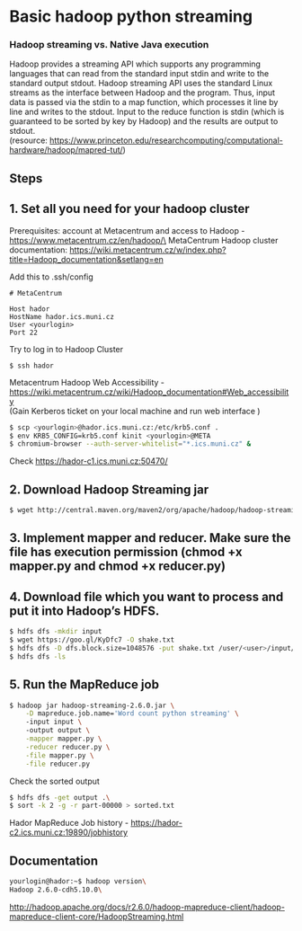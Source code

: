 # Basic hadoop python streaming

### Hadoop streaming vs. Native Java execution
 
Hadoop provides a streaming API which supports any programming languages that can read from the standard input stdin and write to the standard output stdout.
Hadoop streaming API uses the standard Linux streams as the interface between Hadoop and the program. 
Thus, input data is passed via the stdin to a map function, which processes it line by line and writes to the stdout. 
Input to the reduce function is stdin (which is guaranteed to be sorted by key by Hadoop) and the results are output to stdout.\
(resource: https://www.princeton.edu/researchcomputing/computational-hardware/hadoop/mapred-tut/)

## Steps

## 1. Set all you need for your hadoop cluster
Prerequisites: account at Metacentrum and access to Hadoop - https://www.metacentrum.cz/en/hadoop/\
MetaCentrum Hadoop cluster documentation: https://wiki.metacentrum.cz/w/index.php?title=Hadoop_documentation&setlang=en

Add this to .ssh/config
```
# MetaCentrum

Host hador
HostName hador.ics.muni.cz
User <yourlogin>
Port 22
```

Try to log in to Hadoop Cluster
```
$ ssh hador
```

Metacentrum Hadoop Web Accessibility - https://wiki.metacentrum.cz/wiki/Hadoop_documentation#Web_accessibility   
(Gain Kerberos ticket on your local machine and run web interface 
)
```sh
$ scp <yourlogin>@hador.ics.muni.cz:/etc/krb5.conf .
$ env KRB5_CONFIG=krb5.conf kinit <yourlogin>@META
$ chromium-browser --auth-server-whitelist="*.ics.muni.cz" &
```

Check https://hador-c1.ics.muni.cz:50470/  


## 2. Download Hadoop Streaming jar
```sh
$ wget http://central.maven.org/maven2/org/apache/hadoop/hadoop-streaming/2.6.0/hadoop-streaming-2.6.0.jar
```

## 3. Implement mapper and reducer. Make sure the file has execution permission (chmod +x mapper.py and chmod +x reducer.py)

## 4. Download file which you want to process and put it into Hadoop’s HDFS.
```sh
$ hdfs dfs -mkdir input
$ wget https://goo.gl/KyDfc7 -O shake.txt
$ hdfs dfs -D dfs.block.size=1048576 -put shake.txt /user/<user>/input/shake.txt
$ hdfs dfs -ls
```

## 5. Run the MapReduce job
```sh
$ hadoop jar hadoop-streaming-2.6.0.jar \
    -D mapreduce.job.name='Word count python streaming' \ 
    -input input \ 
    -output output \
    -mapper mapper.py \
    -reducer reducer.py \
    -file mapper.py \
    -file reducer.py 
```

Check the sorted output
```sh
$ hdfs dfs -get output .\
$ sort -k 2 -g -r part-00000 > sorted.txt
```

Hador MapReduce Job history - https://hador-c2.ics.muni.cz:19890/jobhistory

## Documentation
```sh
yourlogin@hador:~$ hadoop version\
Hadoop 2.6.0-cdh5.10.0\
```
http://hadoop.apache.org/docs/r2.6.0/hadoop-mapreduce-client/hadoop-mapreduce-client-core/HadoopStreaming.html